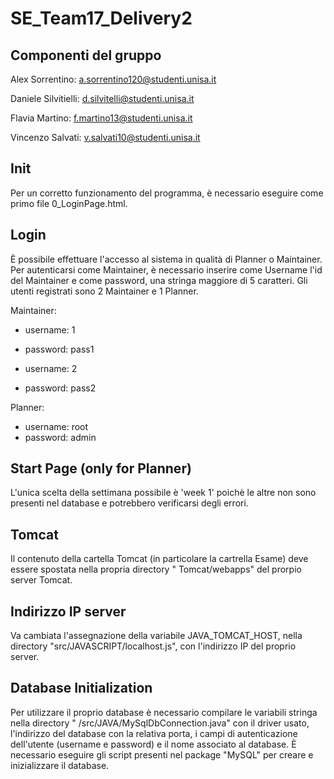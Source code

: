 # SE_Team17_Delivery2

## Componenti del gruppo
Alex Sorrentino: a.sorrentino120@studenti.unisa.it

Daniele Silvitielli: d.silvitelli@studenti.unisa.it

Flavia Martino: f.martino13@studenti.unisa.it

Vincenzo Salvati: v.salvati10@studenti.unisa.it

## Init

Per un corretto funzionamento del programma, è necessario eseguire come primo file 0_LoginPage.html.

## Login

È possibile effettuare l'accesso al sistema in qualità di Planner o Maintainer. Per autenticarsi come Maintainer, è necessario inserire come Username l'id del Maintainer e come password, una stringa maggiore di 5 caratteri. Gli utenti registrati sono 2 Maintainer e 1 Planner. 

Maintainer:
  - username: 1 
  - password: pass1

  - username: 2
  - password: pass2

Planner:
  - username: root
  - password: admin

## Start Page (only for Planner)
L'unica scelta della settimana possibile è 'week 1' poichè le altre non sono presenti nel database e potrebbero verificarsi degli errori.

## Tomcat

Il contenuto della cartella Tomcat (in particolare la cartrella Esame) deve essere spostata nella propria directory "
Tomcat/webapps" del prorpio server Tomcat.

## Indirizzo IP server

Va cambiata l'assegnazione della variabile JAVA_TOMCAT_HOST, nella directory "src/JAVASCRIPT/localhost.js", con
l'indirizzo IP del proprio server.

## Database Initialization

Per utilizzare il proprio database è necessario compilare le variabili stringa nella directory "
/src/JAVA/MySqlDbConnection.java" con il driver usato, l'indirizzo del database con la relativa porta, i campi di
autenticazione dell'utente (username e password) e il nome associato al database. È necessario eseguire gli script presenti nel package "MySQL" per creare e inizializzare il database.

